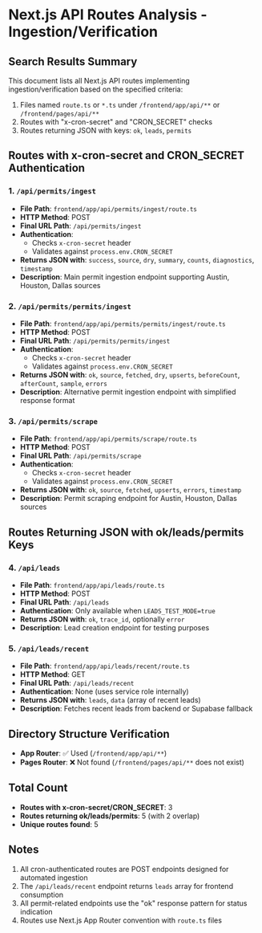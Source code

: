 # Next.js API Routes Analysis - Ingestion/Verification

## Search Results Summary

This document lists all Next.js API routes implementing ingestion/verification based on the specified criteria:

1. Files named `route.ts` or `*.ts` under `/frontend/app/api/**` or `/frontend/pages/api/**`
2. Routes with "x-cron-secret" and "CRON_SECRET" checks
3. Routes returning JSON with keys: `ok`, `leads`, `permits`

## Routes with x-cron-secret and CRON_SECRET Authentication

### 1. `/api/permits/ingest`
- **File Path**: `frontend/app/api/permits/ingest/route.ts`
- **HTTP Method**: POST
- **Final URL Path**: `/api/permits/ingest`
- **Authentication**: 
  - Checks `x-cron-secret` header
  - Validates against `process.env.CRON_SECRET`
- **Returns JSON with**: `success`, `source`, `dry`, `summary`, `counts`, `diagnostics`, `timestamp`
- **Description**: Main permit ingestion endpoint supporting Austin, Houston, Dallas sources

### 2. `/api/permits/permits/ingest`
- **File Path**: `frontend/app/api/permits/permits/ingest/route.ts`
- **HTTP Method**: POST
- **Final URL Path**: `/api/permits/permits/ingest`
- **Authentication**: 
  - Checks `x-cron-secret` header
  - Validates against `process.env.CRON_SECRET`
- **Returns JSON with**: `ok`, `source`, `fetched`, `dry`, `upserts`, `beforeCount`, `afterCount`, `sample`, `errors`
- **Description**: Alternative permit ingestion endpoint with simplified response format

### 3. `/api/permits/scrape`
- **File Path**: `frontend/app/api/permits/scrape/route.ts`
- **HTTP Method**: POST
- **Final URL Path**: `/api/permits/scrape`
- **Authentication**: 
  - Checks `x-cron-secret` header
  - Validates against `process.env.CRON_SECRET`
- **Returns JSON with**: `ok`, `source`, `fetched`, `upserts`, `errors`, `timestamp`
- **Description**: Permit scraping endpoint for Austin, Houston, Dallas sources

## Routes Returning JSON with ok/leads/permits Keys

### 4. `/api/leads`
- **File Path**: `frontend/app/api/leads/route.ts`
- **HTTP Method**: POST
- **Final URL Path**: `/api/leads`
- **Authentication**: Only available when `LEADS_TEST_MODE=true`
- **Returns JSON with**: `ok`, `trace_id`, optionally `error`
- **Description**: Lead creation endpoint for testing purposes

### 5. `/api/leads/recent`
- **File Path**: `frontend/app/api/leads/recent/route.ts`
- **HTTP Method**: GET
- **Final URL Path**: `/api/leads/recent`
- **Authentication**: None (uses service role internally)
- **Returns JSON with**: `leads`, `data` (array of recent leads)
- **Description**: Fetches recent leads from backend or Supabase fallback

## Directory Structure Verification

- **App Router**: ✅ Used (`/frontend/app/api/**`)
- **Pages Router**: ❌ Not found (`/frontend/pages/api/**` does not exist)

## Total Count

- **Routes with x-cron-secret/CRON_SECRET**: 3
- **Routes returning ok/leads/permits**: 5 (with 2 overlap)
- **Unique routes found**: 5

## Notes

1. All cron-authenticated routes are POST endpoints designed for automated ingestion
2. The `/api/leads/recent` endpoint returns `leads` array for frontend consumption
3. All permit-related endpoints use the "ok" response pattern for status indication
4. Routes use Next.js App Router convention with `route.ts` files
